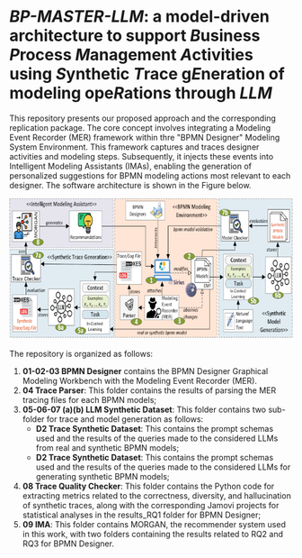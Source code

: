 # ***BP-MASTER-LLM***: a model-driven architecture to support ***B***usiness ***P***rocess ***M***anagement ***A***ctivities using ***S***ynthetic ***T***race g***E***neration of modeling ope***R***ations through ***LLM***

This repository presents our proposed approach and the corresponding replication package. The core concept involves integrating a Modeling Event Recorder (MER) framework within thre "BPMN Designer" Modeling System Environment. This framework captures and traces designer activities and modeling steps. Subsequently, it injects these events into Intelligent Modeling Assistants (IMAs), enabling the generation of personalized suggestions for BPMN modeling actions most relevant to each designer. The software architecture is shown in the Figure below.

<p align="center">
<img src="img/BPMN-Extended-scaled.png" width="711" height="251">
</p>

The repository is organized as follows:

1. **01-02-03 BPMN Designer** contains the BPMN Designer Graphical Modeling Workbench with the Modeling Event Recorder (MER).
4. **04 Trace Parser**: This folder contains the results of parsing the MER tracing files for each BPMN models;
5. **05-06-07 (a)(b) LLM Synthetic Dataset**: This folder contains two sub-folder for trace and model generation as follows:
    - **D2 Trace Synthetic Dataset**: This contains the prompt schemas used and the results of the queries made to the considered LLMs from real and synthetic BPMN models;
	- **D2 Trace Synthetic Dataset**: This contains the prompt schemas used and the results of the queries made to the considered LLMs for generating synthetic BPMN models;
6. **08 Trace Quality Checker**: This folder contains the Python code for extracting metrics related to the correctness, diversity, and hallucination of synthetic traces, along with the corresponding Jamovi projects for statistical analyses in the results_RQ1 folder for BPMN Designer;
8. **09 IMA**: This folder contains MORGAN, the recommender system used in this work, with two folders containing the results related to RQ2 and RQ3 for BPMN Designer.

